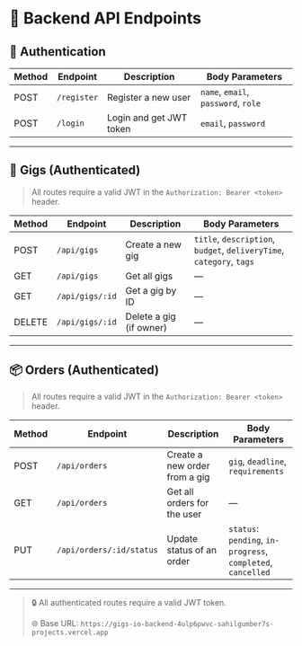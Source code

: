 # 📡 Backend API Endpoints

## 🔐 Authentication

| Method | Endpoint    | Description             | Body Parameters                            |
|--------|-------------|-------------------------|---------------------------------------------|
| POST   | `/register` | Register a new user     | `name`, `email`, `password`, `role`         |
| POST   | `/login`    | Login and get JWT token | `email`, `password`                         |

---

## 🎯 Gigs (Authenticated)

> All routes require a valid JWT in the `Authorization: Bearer <token>` header.

| Method | Endpoint        | Description              | Body Parameters                                                                 |
|--------|-----------------|--------------------------|----------------------------------------------------------------------------------|
| POST   | `/api/gigs`     | Create a new gig         | `title`, `description`, `budget`, `deliveryTime`, `category`, `tags`            |
| GET    | `/api/gigs`     | Get all gigs             | —                                                                                |
| GET    | `/api/gigs/:id` | Get a gig by ID          | —                                                                                |
| DELETE | `/api/gigs/:id` | Delete a gig (if owner)  | —                                                                                |

---

## 📦 Orders (Authenticated)

> All routes require a valid JWT in the `Authorization: Bearer <token>` header.

| Method | Endpoint                     | Description                        | Body Parameters                                      |
|--------|------------------------------|------------------------------------|-------------------------------------------------------|
| POST   | `/api/orders`                | Create a new order from a gig      | `gig`, `deadline`, `requirements`                    |
| GET    | `/api/orders`                | Get all orders for the user        | —                                                     |
| PUT    | `/api/orders/:id/status`     | Update status of an order          | `status`: `pending`, `in-progress`, `completed`, `cancelled` |

---

> 🔒 All authenticated routes require a valid JWT token.
>  
> 🌐 Base URL: `https://gigs-io-backend-4ulp6pwvc-sahilgumber7s-projects.vercel.app`

